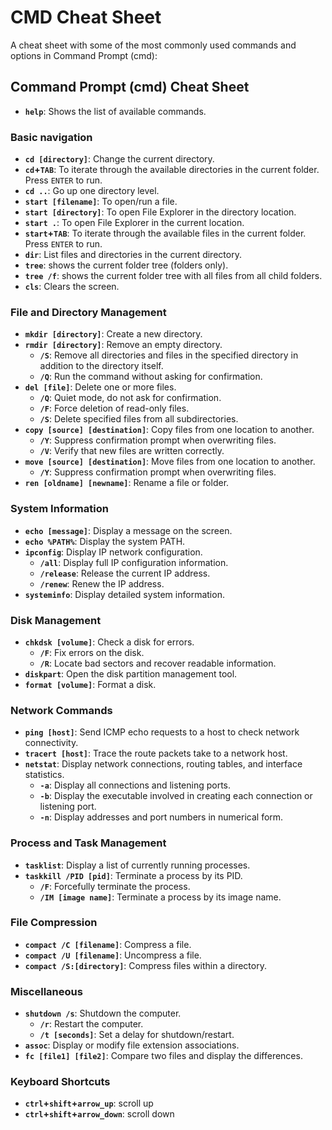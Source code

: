 # CMD Cheat Sheet

A cheat sheet with some of the most commonly used commands and options in Command Prompt (cmd):

## Command Prompt (cmd) Cheat Sheet

- **`help`**: Shows the list of available commands.

### Basic navigation

- **`cd [directory]`**: Change the current directory.
- **`cd`+`TAB`**: To iterate through the available directories in the current folder. Press `ENTER` to run.
- **`cd ..`**: Go up one directory level.
- **`start [filename]`**: To open/run a file.
- **`start [directory]`**: To open File Explorer in the directory location.
- **`start .`**: To open File Explorer in the current location.
- **`start`+`TAB`**: To iterate through the available files in the current folder. Press `ENTER` to run.
- **`dir`**: List files and directories in the current directory.
- **`tree`**: shows the current folder tree (folders only).
- **`tree /f`**: shows the current folder tree with all files from all child folders.
- **`cls`**: Clears the screen.

### File and Directory Management

- **`mkdir [directory]`**: Create a new directory.
- **`rmdir [directory]`**: Remove an empty directory.
  - **`/S`**: Remove all directories and files in the specified directory in addition to the directory itself.
  - **`/Q`**: Run the command without asking for confirmation.
- **`del [file]`**: Delete one or more files.
  - **`/Q`**: Quiet mode, do not ask for confirmation.
  - **`/F`**: Force deletion of read-only files.
  - **`/S`**: Delete specified files from all subdirectories.
- **`copy [source] [destination]`**: Copy files from one location to another.
  - **`/Y`**: Suppress confirmation prompt when overwriting files.
  - **`/V`**: Verify that new files are written correctly.
- **`move [source] [destination]`**: Move files from one location to another.
  - **`/Y`**: Suppress confirmation prompt when overwriting files.
- **`ren [oldname] [newname]`**: Rename a file or folder.
  
### System Information

- **`echo [message]`**: Display a message on the screen.
- **`echo %PATH%`**: Display the system PATH.
- **`ipconfig`**: Display IP network configuration.
  - **`/all`**: Display full IP configuration information.
  - **`/release`**: Release the current IP address.
  - **`/renew`**: Renew the IP address.
- **`systeminfo`**: Display detailed system information.

### Disk Management

- **`chkdsk [volume]`**: Check a disk for errors.
  - **`/F`**: Fix errors on the disk.
  - **`/R`**: Locate bad sectors and recover readable information.
- **`diskpart`**: Open the disk partition management tool.
- **`format [volume]`**: Format a disk.

### Network Commands

- **`ping [host]`**: Send ICMP echo requests to a host to check network connectivity.
- **`tracert [host]`**: Trace the route packets take to a network host.
- **`netstat`**: Display network connections, routing tables, and interface statistics.
  - **`-a`**: Display all connections and listening ports.
  - **`-b`**: Display the executable involved in creating each connection or listening port.
  - **`-n`**: Display addresses and port numbers in numerical form.

### Process and Task Management

- **`tasklist`**: Display a list of currently running processes.
- **`taskkill /PID [pid]`**: Terminate a process by its PID.
  - **`/F`**: Forcefully terminate the process.
  - **`/IM [image name]`**: Terminate a process by its image name.

### File Compression

- **`compact /C [filename]`**: Compress a file.
- **`compact /U [filename]`**: Uncompress a file.
- **`compact /S:[directory]`**: Compress files within a directory.

### Miscellaneous

- **`shutdown /s`**: Shutdown the computer.
  - **`/r`**: Restart the computer.
  - **`/t [seconds]`**: Set a delay for shutdown/restart.
- **`assoc`**: Display or modify file extension associations.
- **`fc [file1] [file2]`**: Compare two files and display the differences.

### Keyboard Shortcuts
  
- **`ctrl`+`shift`+`arrow_up`**: scroll up
- **`ctrl`+`shift`+`arrow_down`**: scroll down
